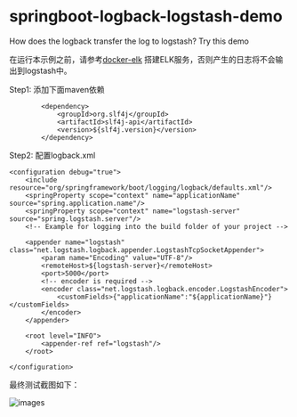 # springboot-logback-logstash-demo
How does the logback transfer the log to logstash? Try this demo

在运行本示例之前，请参考[docker-elk](https://github.com/Evan1120/docker-elk) 搭建ELK服务，否则产生的日志将不会输出到logstash中。

Step1: 添加下面maven依赖
```
        <dependency>
            <groupId>org.slf4j</groupId>
            <artifactId>slf4j-api</artifactId>
            <version>${slf4j.version}</version>
        </dependency>
```

Step2: 配置logback.xml
```
<configuration debug="true">
    <include resource="org/springframework/boot/logging/logback/defaults.xml"/>
    <springProperty scope="context" name="applicationName" source="spring.application.name"/>
    <springProperty scope="context" name="logstash-server" source="spring.logstash.server"/>
    <!-- Example for logging into the build folder of your project -->

    <appender name="logstash" class="net.logstash.logback.appender.LogstashTcpSocketAppender">
        <param name="Encoding" value="UTF-8"/>
        <remoteHost>${logstash-server}</remoteHost>
        <port>5000</port>
        <!-- encoder is required -->
        <encoder class="net.logstash.logback.encoder.LogstashEncoder">
            <customFields>{"applicationName":"${applicationName}"}</customFields>
        </encoder>
    </appender>

    <root level="INFO">
        <appender-ref ref="logstash"/>
    </root>

</configuration>
```

最终测试截图如下：

![images](https://github.com/Evan1120/springboot-logback-logstash-demo/blob/master/screenshorts/demo.png)
